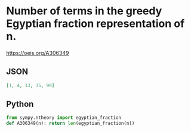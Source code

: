 # Number of terms in the greedy Egyptian fraction representation of n\.
https://oeis.org/A306349
## JSON
```JSON
[1, 4, 13, 35, 99]
```
## Python
```Python
from sympy.ntheory import egyptian_fraction
def A306349(n): return len(egyptian_fraction(n))
```
